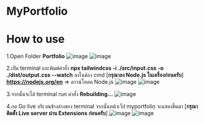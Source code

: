 # MyPortfolio
# How to use
1.Open Folder **Portfolio**
![image](https://github.com/TanonchaiSrikawe/MyPortfolio/assets/141351306/12dfa1ae-ce0d-4e09-b50c-b4083c840548)
![image](https://github.com/TanonchaiSrikawe/MyPortfolio/assets/141351306/8497a695-88b3-40a2-a072-c401ad308a0d)

2.เปิด terminal และพิมพ์คำสั่ง **npx tailwindcss -i ./src/input.css -o ./dist/output.css --watch** ลงในช่อง cmd [**กรุณาลง Node.js ในเครื่องก่อนครับ**]
**https://nodejs.org/en** => ดาวน์โหลด Node.js
![image](https://github.com/TanonchaiSrikawe/MyPortfolio/assets/141351306/9b46c28b-ff15-4a06-b46c-5195a1c1ebba)
![image](https://github.com/TanonchaiSrikawe/MyPortfolio/assets/141351306/43569b37-e2b0-4bd7-a2c4-b089d1f059e1)

3.จากนั้นจะได้ terminal run คำสั่ง **Rebuilding...**
![image](https://github.com/TanonchaiSrikawe/MyPortfolio/assets/141351306/5202f41e-ed1b-4663-994b-1d81b3a1617a)

4.กด Go live บริเวณข้างล่างของ terminal จากนั้นหน้าเว็ป myportfolio จะแสดงขึ้นมา [**กรุณาติดตั้ง Live server ผ่าน Extensions ก่อนครับ**]
![image](https://github.com/TanonchaiSrikawe/MyPortfolio/assets/141351306/6db88b50-b19b-4347-aa5c-76b0c0f1c789)
![image](https://github.com/TanonchaiSrikawe/MyPortfolio/assets/141351306/78bc52d3-039f-45fc-a3ed-a15542f261b6)


